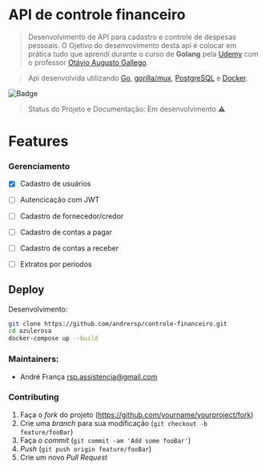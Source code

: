 # API de controle financeiro

> Desenvolvimento de API para cadastro e controle de despesas pessoais.
> O Ojetivo do desenvovimento desta api é colocar em prática tudo que aprendi durante o curso de **Golang** pela [Udemy](https://www.udemy.com/course/aprenda-golang-do-zero-desenvolva-uma-aplicacao-completa/) com o professor [Otávio Augusto Gallego](https://www.udemy.com/course/aprenda-golang-do-zero-desenvolva-uma-aplicacao-completa/#instructor-1).

> Api desenvolvida utilizando [Go](https://go.dev/), [gorilla/mux](https://github.com/gorilla/mux), [PostgreSQL](https://www.postgresql.org/) e [Docker](https://www.docker.com/).

![Badge](https://img.shields.io/static/v1?label=Go&message=1.18&color=green&style=flat&logo=GO)

> Status do Projeto e Documentação: Em desenvolvimento :warning:



# Features
### Gerenciamento
- [x] Cadastro de usuários
- [ ] Autencicação com JWT
- [ ] Cadastro de fornecedor/credor
- [ ] Cadastro de contas a pagar
- [ ] Cadastro de contas a receber
- [ ] Extratos por períodos 


## Deploy
Desenvolvimento:
```sh
git clone https://github.com/andrersp/controle-financeiro.git
cd azulerosa
docker-compose up --build


```


### Maintainers:
* André França              rsp.assistencia@gmail.com

### Contributing

1. Faça o _fork_ do projeto (<https://github.com/yourname/yourproject/fork>)
2. Crie uma _branch_ para sua modificação (`git checkout -b feature/fooBar`)
3. Faça o _commit_ (`git commit -am 'Add some fooBar'`)
4. _Push_ (`git push origin feature/fooBar`)
5. Crie um novo _Pull Request_



